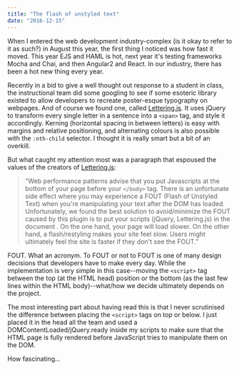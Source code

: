 ```yaml
---
title: "The flash of unstyled text"
date: "2016-12-15"
---
```


When I entered the web development industry-complex (is it okay to refer to it as such?) in August this year, the first thing I noticed was how fast it moved. This year EJS and HAML is hot, next year it's testing frameworks Mocha and Chai, and then Angular2 and React. In our industry, there has been a hot new thing every year.

Recently in a bid to give a well thought out response to a student in class, the instructional team did some googling to see if some esoteric library existed to allow developers to recreate poster-esque typography on webpages. And of course we found one, called [Lettering.js](http://letteringjs.com/). It uses jQuery to transform every single letter in a sentence into a `<span>` tag, and style it accordingly. Kerning (horizontal spacing in between letters) is easy with margins and relative positioning, and alternating colours is also possible with the `:nth-child` selector. I thought it is really smart but a bit of an overkill.

But what caught my attention most was a paragraph that espoused the values of the creators of [Lettering.js](https://github.com/davatron5000/Lettering.js):

> "Web performance patterns advise that you put Javascripts at the bottom of your page before your `</body>` tag. There is an unfortunate side effect where you may experience a FOUT (Flash of Unstyled Text) when you're manipulating your text after the DOM has loaded. Unfortunately, we found the best solution to avoid/minimize the FOUT caused by this plugin is to put your scripts (jQuery, Lettering.js) in the document . On the one hand, your page will load slower. On the other hand, a flash/restyling makes your site feel slow. Users might ultimately feel the site is faster if they don't see the FOUT.”

FOUT. What an acronym. To FOUT or not to FOUT is one of many design decisions that developers have to make every day. While the implementation is very simple in this case--moving the `<script>` tag between the top (at the HTML head) position or the bottom (as the last few lines within the HTML body)--what/how we decide ultimately depends on the project.

The most interesting part about having read this is that I never scrutinised the difference between placing the `<script>` tags on top or below. I just placed it in the head all the team and used a DOMContentLoaded/jQuery.ready inside my scripts to make sure that the HTML page is fully rendered before JavaScript tries to manipulate them on the DOM.

How fascinating...
